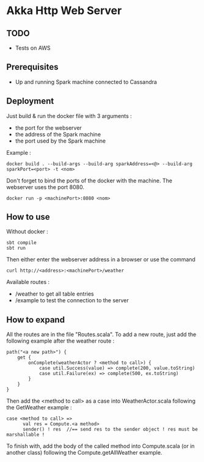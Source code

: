 # Akka Http Web Server

## TODO

* Tests on AWS

## Prerequisites

* Up and running Spark machine connected to Cassandra

## Deployment

Just build & run the docker file with 3 arguments : 
* the port for the webserver
* the address of the Spark machine
* the port used by the Spark machine

Example :
```
docker build . --build-args --build-arg sparkAddress=<@> --build-arg sparkPort=<port> -t <nom>
```
Don't forget to bind the ports of the docker with the machine. The webserver uses the port 8080.
```
docker run -p <machinePort>:8080 <nom>
```

## How to use
Without docker :
```
sbt compile
sbt run
```
Then either enter the webserver address in a browser or use the command 
```
curl http://<address>:<machinePort>/weather
```
Available routes :
* /weather to get all table entries
* /example to test the connection to the server

## How to expand
All the routes are in the file "Routes.scala". To add a new route, just add the following example after the weather route :
```
path("<a new path>") {
    get {
        onComplete(weatherActor ? <method to call>) {
        	case util.Success(value) => complete(200, value.toString)
        	case util.Failure(ex) => complete(500, ex.toString)
    	}
    }
}
```
Then add the \<method to call\> as a case into WeatherActor.scala following the GetWeather example :
```
case <method to call> =>
      val res = Compute.<a method>
      sender() ! res  //== send res to the sender object ! res must be marshallable !
```
To finish with, add the body of the called method into Compute.scala (or in another class) following the Compute.getAllWeather example.